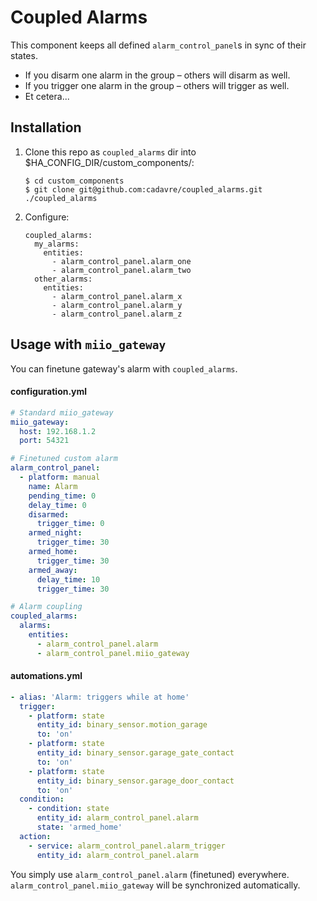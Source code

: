# Coupled Alarms

This component keeps all defined `alarm_control_panel`s in sync of their states.

* If you disarm one alarm in the group – others will disarm as well.
* If you trigger one alarm in the group – others will trigger as well.
* Et cetera...

## Installation

1. Clone this repo as `coupled_alarms` dir into $HA_CONFIG_DIR/custom_components/:
   ```
   $ cd custom_components
   $ git clone git@github.com:cadavre/coupled_alarms.git ./coupled_alarms
   ```
2. Configure:
   ```
   coupled_alarms:
     my_alarms:
       entities:
         - alarm_control_panel.alarm_one
         - alarm_control_panel.alarm_two
     other_alarms:
       entities:
         - alarm_control_panel.alarm_x
         - alarm_control_panel.alarm_y
         - alarm_control_panel.alarm_z
   ```

## Usage with `miio_gateway`

You can finetune gateway's alarm with `coupled_alarms`.

#### configuration.yml

```yaml
# Standard miio_gateway
miio_gateway:
  host: 192.168.1.2
  port: 54321

# Finetuned custom alarm
alarm_control_panel:
  - platform: manual
    name: Alarm
    pending_time: 0
    delay_time: 0
    disarmed:
      trigger_time: 0
    armed_night:
      trigger_time: 30
    armed_home:
      trigger_time: 30
    armed_away:
      delay_time: 10
      trigger_time: 30

# Alarm coupling
coupled_alarms:
  alarms:
    entities:
      - alarm_control_panel.alarm
      - alarm_control_panel.miio_gateway
```

#### automations.yml

```yaml
- alias: 'Alarm: triggers while at home'
  trigger:
    - platform: state
      entity_id: binary_sensor.motion_garage
      to: 'on'
    - platform: state
      entity_id: binary_sensor.garage_gate_contact
      to: 'on'
    - platform: state
      entity_id: binary_sensor.garage_door_contact
      to: 'on'
  condition:
    - condition: state
      entity_id: alarm_control_panel.alarm
      state: 'armed_home'
  action:
    - service: alarm_control_panel.alarm_trigger
      entity_id: alarm_control_panel.alarm
```

You simply use `alarm_control_panel.alarm` (finetuned) everywhere.
`alarm_control_panel.miio_gateway` will be synchronized automatically.
